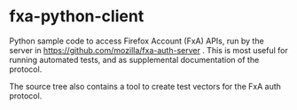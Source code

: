 fxa-python-client
=================

Python sample code to access Firefox Account (FxA) APIs, run by the server in
https://github.com/mozilla/fxa-auth-server . This is most useful for running
automated tests, and as supplemental documentation of the protocol.

The source tree also contains a tool to create test vectors for the FxA auth
protocol.
